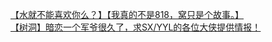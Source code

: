 [【水就不能喜欢你么？】【我真的不是818，窝只是个故事。】](http://tieba.baidu.com/p/2014518598?see_lz=1&pn=)   
[【树洞】暗恋一个军爷很久了，求SX/YYL的各位大侠提供情报！](http://tieba.baidu.com/p/2014279339?see_lz=1&pn=)   
